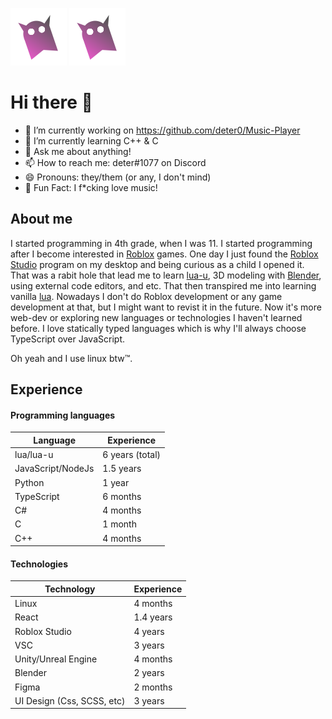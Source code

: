 ![./logo.svg](./logo.svg)
<img src="./logo.svg">

# Hi there 👋


- 🔭 I’m currently working on https://github.com/deter0/Music-Player
- 🌱 I’m currently learning C++ & C
- 💬 Ask me about anything!
- 📫 How to reach me: deter#1077 on Discord
- 😄 Pronouns: they/them (or any, I don't mind)
- 🎵 Fun Fact: I f\*cking love music!

## About me
I started programming in 4th grade, when I was 11. I started programming after I become interested in [Roblox](https://roblox.com) games. One day I just found the [Roblox Studio](https://www.roblox.com/create) program on my desktop and being curious as a child I opened it. That was a rabit hole that lead me to learn [lua-u](https://luau-lang.org/), 3D modeling with [Blender](https://www.blender.org/), using external code editors, and etc. That then transpired me into learning vanilla [lua](https://lua.org). Nowadays I don't do Roblox development or any game development at that, but I might want to revist it in the future. Now it's more web-dev or exploring new languages or technologies I haven't learned before. I love statically typed languages which is why I'll always choose TypeScript over JavaScript. 

Oh yeah and I use linux btw:tm:.
## Experience
#### Programming languages
| Language                  | Experience         |
| ------------------------  | ------------------ |
| lua/lua-u                 | 6 years (total)    |
| JavaScript/NodeJs         | 1.5 years          |
| Python                    | 1 year             |
| TypeScript                | 6 months           |
| C#                        | 4 months           |
| C                         | 1 month            |
| C++                       | 4 months           |
#### Technologies
| Technology                | Experience         |
| ------------------------  | ------------------ |
| Linux                     | 4 months           |
| React                     | 1.4 years          |
| Roblox Studio             | 4 years            |
| VSC                       | 3 years            |
| Unity/Unreal Engine       | 4 months           |
| Blender                   | 2 years            |
| Figma                     | 2 months           |
| UI Design (Css, SCSS, etc)| 3 years            |
